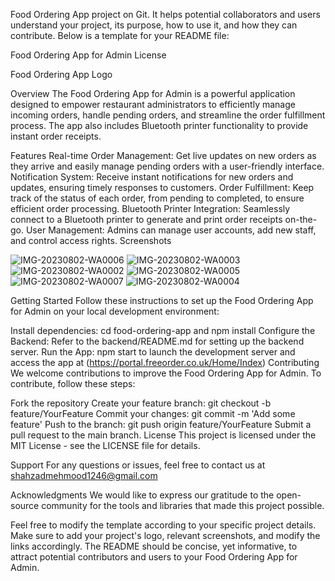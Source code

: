 Food Ordering App project on Git. It helps potential collaborators and users understand your project, its purpose, how to use it, and how they can contribute. Below is a template for your README file:

Food Ordering App for Admin
License

Food Ordering App Logo

Overview
The Food Ordering App for Admin is a powerful application designed to empower restaurant administrators to efficiently manage incoming orders, handle pending orders, and streamline the order fulfillment process. The app also includes Bluetooth printer functionality to provide instant order receipts.

Features
Real-time Order Management: Get live updates on new orders as they arrive and easily manage pending orders with a user-friendly interface.
Notification System: Receive instant notifications for new orders and updates, ensuring timely responses to customers.
Order Fulfillment: Keep track of the status of each order, from pending to completed, to ensure efficient order processing.
Bluetooth Printer Integration: Seamlessly connect to a Bluetooth printer to generate and print order receipts on-the-go.
User Management: Admins can manage user accounts, add new staff, and control access rights.
Screenshots

![IMG-20230802-WA0006](https://github.com/ShahzadMehmood/OrderingApp/assets/74652787/ea56d122-f3f2-4696-a0be-4a1b83a42711)
![IMG-20230802-WA0003](https://github.com/ShahzadMehmood/OrderingApp/assets/74652787/f0b9e14b-f8bd-493c-95de-31705a8d464d)
![IMG-20230802-WA0002](https://github.com/ShahzadMehmood/OrderingApp/assets/74652787/808031a3-e8cd-41fe-8237-582f5fa02d06)
![IMG-20230802-WA0005](https://github.com/ShahzadMehmood/OrderingApp/assets/74652787/20dfe896-c65f-4630-9aa4-fe25bc3d38a1)
![IMG-20230802-WA0007](https://github.com/ShahzadMehmood/OrderingApp/assets/74652787/f963622c-d483-433b-a283-4ee5def5f2cb)
![IMG-20230802-WA0004](https://github.com/ShahzadMehmood/OrderingApp/assets/74652787/9520e9b1-c15c-42ad-8583-82a71a9cc5b2)

Getting Started
Follow these instructions to set up the Food Ordering App for Admin on your local development environment:

Install dependencies: cd food-ordering-app and npm install
Configure the Backend: Refer to the backend/README.md for setting up the backend server.
Run the App: npm start to launch the development server and access the app at (https://portal.freeorder.co.uk/Home/Index)
Contributing
We welcome contributions to improve the Food Ordering App for Admin. To contribute, follow these steps:

Fork the repository
Create your feature branch: git checkout -b feature/YourFeature
Commit your changes: git commit -m 'Add some feature'
Push to the branch: git push origin feature/YourFeature
Submit a pull request to the main branch.
License
This project is licensed under the MIT License - see the LICENSE file for details.

Support
For any questions or issues, feel free to contact us at shahzadmehmood1246@gmail.com

Acknowledgments
We would like to express our gratitude to the open-source community for the tools and libraries that made this project possible.

Feel free to modify the template according to your specific project details. Make sure to add your project's logo, relevant screenshots, and modify the links accordingly. The README should be concise, yet informative, to attract potential contributors and users to your Food Ordering App for Admin.





